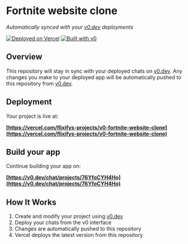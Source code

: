 # Fortnite website clone

*Automatically synced with your [v0.dev](https://v0.dev) deployments*

[![Deployed on Vercel](https://img.shields.io/badge/Deployed%20on-Vercel-black?style=for-the-badge&logo=vercel)](https://vercel.com/flixifys-projects/v0-fortnite-website-clone)
[![Built with v0](https://img.shields.io/badge/Built%20with-v0.dev-black?style=for-the-badge)](https://v0.dev/chat/projects/76YfoCYH4Ho)

## Overview

This repository will stay in sync with your deployed chats on [v0.dev](https://v0.dev).
Any changes you make to your deployed app will be automatically pushed to this repository from [v0.dev](https://v0.dev).

## Deployment

Your project is live at:

**[https://vercel.com/flixifys-projects/v0-fortnite-website-clone](https://vercel.com/flixifys-projects/v0-fortnite-website-clone)**

## Build your app

Continue building your app on:

**[https://v0.dev/chat/projects/76YfoCYH4Ho](https://v0.dev/chat/projects/76YfoCYH4Ho)**

## How It Works

1. Create and modify your project using [v0.dev](https://v0.dev)
2. Deploy your chats from the v0 interface
3. Changes are automatically pushed to this repository
4. Vercel deploys the latest version from this repository
